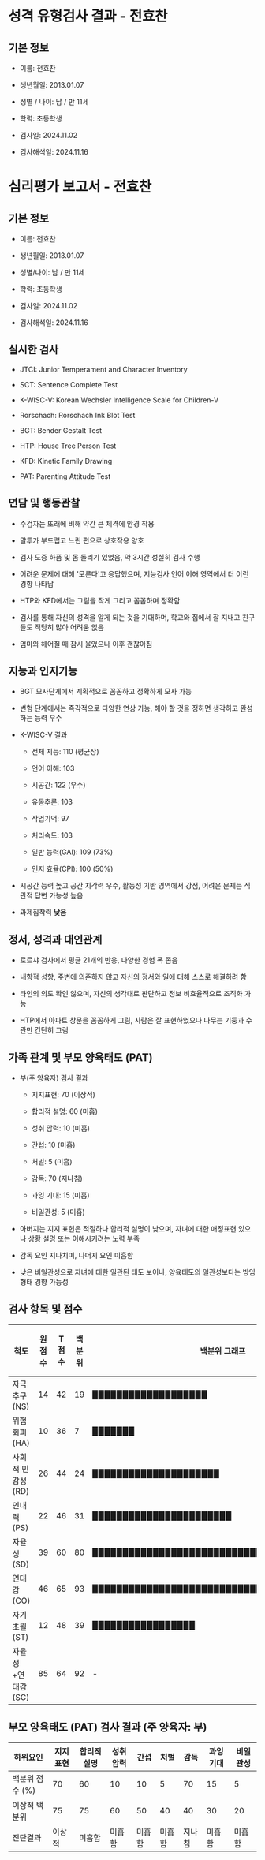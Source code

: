 # 성격 유형검사 결과 - 전효찬

## 기본 정보

- 이름: 전효찬
    
- 생년월일: 2013.01.07
    
- 성별 / 나이: 남 / 만 11세
    
- 학력: 초등학생
    
- 검사일: 2024.11.02
    
- 검사해석일: 2024.11.16

# 심리평가 보고서 - 전효찬

## 기본 정보

- 이름: 전효찬
    
- 생년월일: 2013.01.07
    
- 성별/나이: 남 / 만 11세
    
- 학력: 초등학생
    
- 검사일: 2024.11.02
    
- 검사해석일: 2024.11.16
    

## 실시한 검사

- JTCI: Junior Temperament and Character Inventory
    
- SCT: Sentence Complete Test
    
- K-WISC-V: Korean Wechsler Intelligence Scale for Children-V
    
- Rorschach: Rorschach Ink Blot Test
    
- BGT: Bender Gestalt Test
    
- HTP: House Tree Person Test
    
- KFD: Kinetic Family Drawing
    
- PAT: Parenting Attitude Test
    

## 면담 및 행동관찰

- 수검자는 또래에 비해 약간 큰 체격에 안경 착용
    
- 말투가 부드럽고 느린 편으로 상호작용 양호
    
- 검사 도중 하품 및 몸 돌리기 있었음, 약 3시간 성실히 검사 수행
    
- 어려운 문제에 대해 '모른다'고 응답했으며, 지능검사 언어 이해 영역에서 더 이런 경향 나타남
    
- HTP와 KFD에서는 그림을 작게 그리고 꼼꼼하며 정확함
    
- 검사를 통해 자신의 성격을 알게 되는 것을 기대하며, 학교와 집에서 잘 지내고 친구들도 적당히 많아 어려움 없음
    
- 엄마와 헤어질 때 잠시 울었으나 이후 괜찮아짐
    

## 지능과 인지기능

- BGT 모사단계에서 계획적으로 꼼꼼하고 정확하게 모사 가능
    
- 변형 단계에서는 즉각적으로 다양한 연상 가능, 해야 할 것을 정하면 생각하고 완성하는 능력 우수
    
- K-WISC-V 결과
    
    - 전체 지능: 110 (평균상)
        
    - 언어 이해: 103
        
    - 시공간: 122 (우수)
        
    - 유동추론: 103
        
    - 작업기억: 97
        
    - 처리속도: 103
        
    - 일반 능력(GAI): 109 (73%)
        
    - 인지 효율(CPI): 100 (50%)
        
- 시공간 능력 높고 공간 지각력 우수, 활동성 기반 영역에서 강점, 어려운 문제는 직관적 답변 가능성 높음
    
- 과제집착력 **낮음**
    

## 정서, 성격과 대인관계

- 로르샤 검사에서 평균 21개의 반응, 다양한 경험 폭 좁음
    
- 내향적 성향, 주변에 의존하지 않고 자신의 정서와 일에 대해 스스로 해결하려 함
    
- 타인의 의도 확인 않으며, 자신의 생각대로 판단하고 정보 비효율적으로 조직화 가능
    
- HTP에서 아파트 창문을 꼼꼼하게 그림, 사람은 잘 표현하였으나 나무는 기둥과 수관만 간단히 그림
    

## 가족 관계 및 부모 양육태도 (PAT)

- 부(주 양육자) 검사 결과
    
    - 지지표현: 70 (이상적)
        
    - 합리적 설명: 60 (미흡)
        
    - 성취 압력: 10 (미흡)
        
    - 간섭: 10 (미흡)
        
    - 처벌: 5 (미흡)
        
    - 감독: 70 (지나침)
        
    - 과잉 기대: 15 (미흡)
        
    - 비일관성: 5 (미흡)
        
- 아버지는 지지 표현은 적절하나 합리적 설명이 낮으며, 자녀에 대한 애정표현 있으나 상황 설명 또는 이해시키려는 노력 부족
    
- 감독 요인 지나치며, 나머지 요인 미흡함
    
- 낮은 비일관성으로 자녀에 대한 일관된 태도 보이나, 양육태도의 일관성보다는 방임 형태 경향 가능성

## 검사 항목 및 점수

| 척도           | 원점수 | T점수 | 백분위 | 백분위 그래프                                     | 성격 유형 |
| ------------ | --- | --- | --- | ------------------------------------------- | ----- |
| 자극추구 (NS)    | 14  | 42  | 19  | ▉▉▉▉▉▉▉▉▉▉▉▉▉▉▉▉▉▉▉                         | NS    |
| 위험회피 (HA)    | 10  | 36  | 7   | ▉▉▉▉▉▉▉                                     | HA    |
| 사회적 민감성(RD)  | 26  | 44  | 24  | ▉▉▉▉▉▉▉▉▉▉▉▉▉▉▉▉▉▉▉▉▉                       | RD    |
| 인내력 (PS)     | 22  | 46  | 31  | ▉▉▉▉▉▉▉▉▉▉▉▉▉▉▉▉▉▉▉▉▉▉▉                     | PS    |
| 자율성 (SD)     | 39  | 60  | 80  | ▉▉▉▉▉▉▉▉▉▉▉▉▉▉▉▉▉▉▉▉▉▉▉▉▉▉▉▉▉▉▉▉▉▉▉▉▉▉▉▉▉▉  | SD    |
| 연대감 (CO)     | 46  | 65  | 93  | ▉▉▉▉▉▉▉▉▉▉▉▉▉▉▉▉▉▉▉▉▉▉▉▉▉▉▉▉▉▉▉▉▉▉▉▉▉▉▉▉▉▉▉ | CO    |
| 자기초월 (ST)    | 12  | 48  | 39  | ▉▉▉▉▉▉▉▉▉▉▉▉▉▉▉▉▉                           | ST    |
| 자율성+연대감 (SC) | 85  | 64  | 92  | -                                           | -     |

## 부모 양육태도 (PAT) 검사 결과 (주 양육자: 부)

| 하위요인       | 지지표현 | 합리적 설명 | 성취압력 | 간섭  | 처벌  | 감독  | 과잉 기대 | 비일관성 |
| ---------- | ---- | ------ | ---- | --- | --- | --- | ----- | ---- |
| 백분위 점수 (%) | 70   | 60     | 10   | 10  | 5   | 70  | 15    | 5    |
| 이상적 백분위    | 75   | 75     | 60   | 50  | 40  | 40  | 30    | 20   |
| 진단결과       | 이상적  | 미흡함    | 미흡함  | 미흡함 | 미흡함 | 지나침 | 미흡함   | 미흡함  |